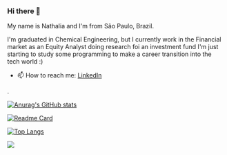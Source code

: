### Hi there 👋

My name is Nathalia and I'm from São Paulo, Brazil.

I'm graduated in Chemical Engineering, but I currently work in the Financial market as an Equity Analyst doing research foi an investment fund
I'm just starting to study some programming to make a career transition into the tech world :)

<!--
**nhmikami/nhmikami** is a ✨ _special_ ✨ repository because its `README.md` (this file) appears on your GitHub profile.

Here are some ideas to get you started:

- 🔭 I’m currently working on ...
- 🌱 I’m currently learning ...
- 👯 I’m looking to collaborate on ...
- 🤔 I’m looking for help with ...
- 💬 Ask me about ...
- 📫 How to reach me: ...
- 😄 Pronouns: ...
- ⚡ Fun fact: ...
-->

- 📫 How to reach me: [LinkedIn](https://www.linkedin.com/in/nhmikami/)

.

[![Anurag's GitHub stats](https://github-readme-stats.vercel.app/api?username=nhmikami&show_icons=true)](https://github.com/anuraghazra/github-readme-stats)

[![Readme Card](https://github-readme-stats.vercel.app/api/pin/?username=nhmikami&repo=TikTok-project)](https://github.com/anuraghazra/github-readme-stats)

[![Top Langs](https://github-readme-stats.vercel.app/api/top-langs/?username=nhmikami&layout=compact)](https://github.com/anuraghazra/github-readme-stats)

![](https://komarev.com/ghpvc/?username=nhmikami)

